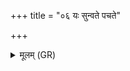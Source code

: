 +++
title = "०६ यः सुन्वते पचते"

+++
<details><summary>मूलम् (GR)</summary>

यः सुन्वते पचते दुध्र आ चिद्  
वाजं ददर्षि स किलासि सत्यः ।  
वयं त इन्द्र विश्वह प्रियासः  
सुवीरासो विदथम् आ वदेम ॥
</details>